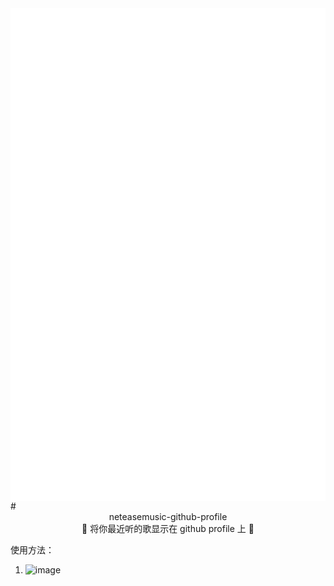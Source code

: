 <img src="music_card.svg" align="center">
# <center>neteasemusic-github-profile</center>
<center>🎵 将你最近听的歌显示在 github profile 上 🎵</center>

使用方法：

1. ![image](https://user-images.githubusercontent.com/31311826/133111987-557c27b4-eee7-49ec-8268-2a758eebc319.png)

